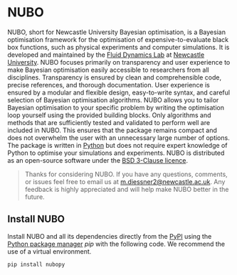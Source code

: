 # NUBO

NUBO, short for Newcastle University Bayesian optimisation, is a Bayesian
optimisation framework for the optimisation of expensive-to-evaluate black box
functions, such as physical experiments and computer simulations. It is
developed and maintained by the
[Fluid Dynamics Lab](https://www.experimental-fluid-dynamics.com) at
[Newcastle University](https://www.ncl.ac.uk). NUBO focuses primarily on
transparency and user experience to make Bayesian optimisation easily
accessible to researchers from all disciplines. Transparency is ensured by
clean and comprehensible code, precise references, and thorough documentation.
User experience is ensured by a modular and flexible design, easy-to-write
syntax, and careful selection of Bayesian optimisation algorithms. NUBO allows
you to tailor Bayesian optimisation to your specific problem by writing the
optimisation loop yourself using the provided building blocks. Only algorithms
and methods that are sufficiently tested and validated to perform well are
included in NUBO. This ensures that the package remains compact and does not
overwhelm the user with an unnecessary large number of options. The package is
written in [Python](https://www.python.org) but does not require expert
knowledge of Python to optimise your simulations and experiments. NUBO is
distributed as an open-source software under the
[BSD 3-Clause licence](https://joinup.ec.europa.eu/licence/bsd-3-clause-new-or-revised-license).

 > Thanks for considering NUBO. If you have any questions, comments, or issues
 > feel free to email us at m.diessner2@newcastle.ac.uk. Any feedback is highly
 > appreciated and will help make NUBO better in the future.

 ## Install NUBO

Install NUBO and all its dependencies directly from the
[PyPI](https://pypi.org) using the
[Python package manager](https://pip.pypa.io/en/latest/) *pip* with the
following code. We recommend the use of a virtual environment.

    pip install nubopy
